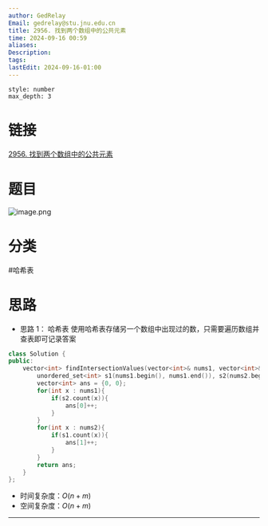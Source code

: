 ```yaml
---
author: GedRelay
Email: gedrelay@stu.jnu.edu.cn
title: 2956. 找到两个数组中的公共元素
time: 2024-09-16 00:59
aliases: 
Description: 
tags: 
lastEdit: 2024-09-16-01:00
---
```


```toc
style: number
max_depth: 3
```

# 链接
[2956. 找到两个数组中的公共元素](https://leetcode.cn/problems/find-common-elements-between-two-arrays/) 

# 题目
![image.png](https://ged-pic-bed.oss-cn-guangzhou.aliyuncs.com/img/202409160059309.png)


# 分类
#哈希表 

# 思路
- 思路 1：
哈希表
使用哈希表存储另一个数组中出现过的数，只需要遍历数组并查表即可记录答案


```cpp
class Solution {
public:
    vector<int> findIntersectionValues(vector<int>& nums1, vector<int>& nums2) {
        unordered_set<int> s1(nums1.begin(), nums1.end()), s2(nums2.begin(), nums2.end());
        vector<int> ans = {0, 0};
        for(int x : nums1){
            if(s2.count(x)){
                ans[0]++;
            }
        }
        for(int x : nums2){
            if(s1.count(x)){
                ans[1]++;
            }
        }
        return ans;
    }
};
```


- 时间复杂度：${O\left( n+m \right)  }$ 
- 空间复杂度：${O\left( n+m \right)  }$ 


---

